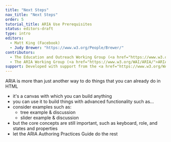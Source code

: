 ```yaml
---
title: "Next Steps"
nav_title: "Next Steps"
order: 5
tutorial_title: ARIA Use Prerequisites
status: editors-draft
type: intro
editors:
  - Matt King (Facebook)
  - Judy Brewer: "https://www.w3.org/People/Brewer/"
contributors:
  - The Education and Outreach Working Group (<a href="https://www.w3.org/WAI/EO/">EOWG</a>)
  - The ARIA Working Group (<a href="https://www.w3.org/WAI/ARIA/">ARIA</a>)
support: Developed with support from the <a href="https://www.w3.org/WAI/WCAGTA/">U.S. Access Board, WCAG TA Project, Task 2</a>.
---
```


ARIA is more than just another way to do things that you can already do in HTML

* it's a canvas with which you can build anything
* you can use it to build things with advanced functionality such as...
* consider examples such as:
  * tree example & discussion
  * slider example & discussion
* but the core concepts are still important, such as keyboard, role, and states and properties
* let the ARIA Authoring Practices Guide do the rest
